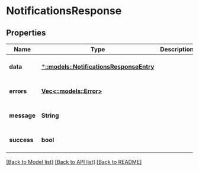 # NotificationsResponse

## Properties
| Name        | Type                                                                       | Description | Notes                        |
| ----------- | -------------------------------------------------------------------------- | ----------- | ---------------------------- |
| **data**    | [***::models::NotificationsResponseEntry**](NotificationsResponseEntry.md) |             | [optional] [default to null] |
| **errors**  | [**Vec<::models::Error>**](Error.md)                                       |             | [optional] [default to null] |
| **message** | **String**                                                                 |             | [optional] [default to null] |
| **success** | **bool**                                                                   |             | [optional] [default to null] |

[[Back to Model list]](../README.md#documentation-for-models) [[Back to API list]](../README.md#documentation-for-api-endpoints) [[Back to README]](../README.md)
